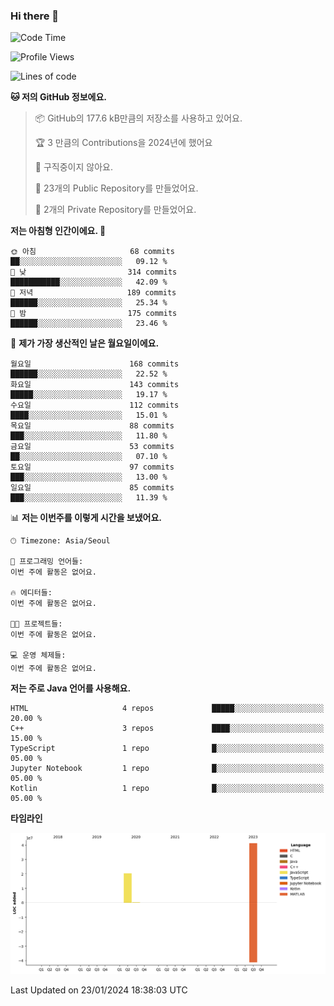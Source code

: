 ### Hi there 👋

<!--
**otm0937/otm0937** is a ✨ _special_ ✨ repository because its `README.md` (this file) appears on your GitHub profile.

Here are some ideas to get you started:

- 🔭 I’m currently working on ...
- 🌱 I’m currently learning ...
- 👯 I’m looking to collaborate on ...
- 🤔 I’m looking for help with ...
- 💬 Ask me about ...
- 📫 How to reach me: ...
- 😄 Pronouns: ...
- ⚡ Fun fact: ...
-->

  <!--START_SECTION:waka-->
![Code Time](http://img.shields.io/badge/Code%20Time-1%2C014%20hrs%2054%20mins-blue)

![Profile Views](http://img.shields.io/badge/Profile%20Views-1-blue)

![Lines of code](https://img.shields.io/badge/%EC%A0%80%EB%8A%94%20%EC%97%AC%ED%83%9C%EA%B9%8C%EC%A7%80%20-62.1%20million%20%EC%A4%84%EC%9D%98%20%EC%BD%94%EB%93%9C%EB%A5%BC%20%EC%9E%91%EC%84%B1%ED%96%88%EC%96%B4%EC%9A%94.-blue)

**🐱 저의 GitHub 정보에요.** 

> 📦 GitHub의 177.6 kB만큼의 저장소를 사용하고 있어요. 
 > 
> 🏆 3 만큼의 Contributions을 2024년에 했어요
 > 
> 🚫 구직중이지 않아요.
 > 
> 📜 23개의 Public Repository를 만들었어요. 
 > 
> 🔑 2개의 Private Repository를 만들었어요. 
 > 
**저는 아침형 인간이에요. 🐤** 

```text
🌞 아침                     68 commits          ██░░░░░░░░░░░░░░░░░░░░░░░   09.12 % 
🌆 낮　                     314 commits         ███████████░░░░░░░░░░░░░░   42.09 % 
🌃 저녁                     189 commits         ██████░░░░░░░░░░░░░░░░░░░   25.34 % 
🌙 밤　                     175 commits         ██████░░░░░░░░░░░░░░░░░░░   23.46 % 
```
📅 **제가 가장 생산적인 날은 월요일이에요.** 

```text
월요일                      168 commits         ██████░░░░░░░░░░░░░░░░░░░   22.52 % 
화요일                      143 commits         █████░░░░░░░░░░░░░░░░░░░░   19.17 % 
수요일                      112 commits         ████░░░░░░░░░░░░░░░░░░░░░   15.01 % 
목요일                      88 commits          ███░░░░░░░░░░░░░░░░░░░░░░   11.80 % 
금요일                      53 commits          ██░░░░░░░░░░░░░░░░░░░░░░░   07.10 % 
토요일                      97 commits          ███░░░░░░░░░░░░░░░░░░░░░░   13.00 % 
일요일                      85 commits          ███░░░░░░░░░░░░░░░░░░░░░░   11.39 % 
```


📊 **저는 이번주를 이렇게 시간을 보냈어요.** 

```text
🕑︎ Timezone: Asia/Seoul

💬 프로그래밍 언어들: 
이번 주에 활동은 없어요.

🔥 에디터들: 
이번 주에 활동은 없어요.

🐱‍💻 프로젝트들: 
이번 주에 활동은 없어요.

💻 운영 체제들: 
이번 주에 활동은 없어요.
```

**저는 주로 Java 언어를 사용해요.** 

```text
HTML                     4 repos             █████░░░░░░░░░░░░░░░░░░░░   20.00 % 
C++                      3 repos             ████░░░░░░░░░░░░░░░░░░░░░   15.00 % 
TypeScript               1 repo              █░░░░░░░░░░░░░░░░░░░░░░░░   05.00 % 
Jupyter Notebook         1 repo              █░░░░░░░░░░░░░░░░░░░░░░░░   05.00 % 
Kotlin                   1 repo              █░░░░░░░░░░░░░░░░░░░░░░░░   05.00 % 
```



**타임라인**

![Lines of Code chart](https://raw.githubusercontent.com/otm0937/otm0937/main/assets/bar_graph.png)


 Last Updated on 23/01/2024 18:38:03 UTC
<!--END_SECTION:waka-->
